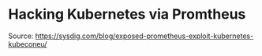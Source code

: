 # Hacking Kubernetes via Promtheus

Source: <https://sysdig.com/blog/exposed-prometheus-exploit-kubernetes-kubeconeu/>
